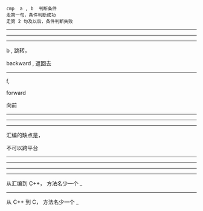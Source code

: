     cmp  a , b  判断条件
    走第一句，条件判断成功
    走第 2 句及以后，条件判断失败

    



<hr>


<hr>


<hr>



b , 跳转， 


backward , 返回去 




<hr>



f, 



forward



向前


<hr>


<hr>



<hr>



汇编的缺点是，



不可以跨平台











<hr>



<hr>


<hr>






<hr>



从汇编到 C++， 方法名少一个 _ 



<hr>


从 C++ 到 C， 方法名少一个 _ 




